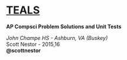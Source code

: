 # <a href="https://www.tealsk12.org/">TEALS</a>
<b>AP Compsci Problem Solutions and Unit Tests</b>

<i>John Champe HS - Ashburn, VA (Buskey)</i>
<br>Scott Nestor - 2015,16
<br><b>@scottnestor

